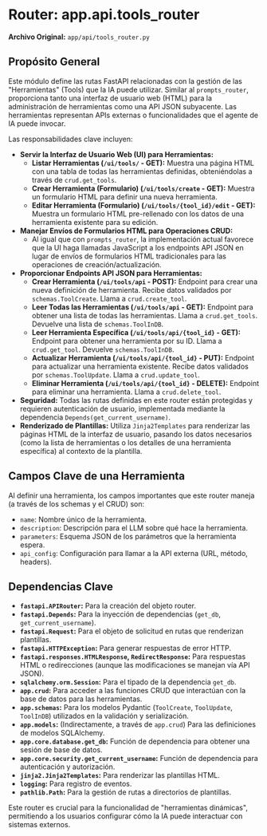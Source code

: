 # Router: app.api.tools_router

**Archivo Original:** `app/api/tools_router.py`

## Propósito General

Este módulo define las rutas FastAPI relacionadas con la gestión de las "Herramientas" (Tools) que la IA puede utilizar. Similar al `prompts_router`, proporciona tanto una interfaz de usuario web (HTML) para la administración de herramientas como una API JSON subyacente. Las herramientas representan APIs externas o funcionalidades que el agente de IA puede invocar.

Las responsabilidades clave incluyen:

*   **Servir la Interfaz de Usuario Web (UI) para Herramientas:**
    *   **Listar Herramientas (`/ui/tools/` - GET):** Muestra una página HTML con una tabla de todas las herramientas definidas, obteniéndolas a través de `crud.get_tools`.
    *   **Crear Herramienta (Formulario) (`/ui/tools/create` - GET):** Muestra un formulario HTML para definir una nueva herramienta.
    *   **Editar Herramienta (Formulario) (`/ui/tools/{tool_id}/edit` - GET):** Muestra un formulario HTML pre-rellenado con los datos de una herramienta existente para su edición.
*   **Manejar Envíos de Formularios HTML para Operaciones CRUD:**
    *   Al igual que con `prompts_router`, la implementación actual favorece que la UI haga llamadas JavaScript a los endpoints API JSON en lugar de envíos de formularios HTML tradicionales para las operaciones de creación/actualización.
*   **Proporcionar Endpoints API JSON para Herramientas:**
    *   **Crear Herramienta (`/ui/tools/api` - POST):** Endpoint para crear una nueva definición de herramienta. Recibe datos validados por `schemas.ToolCreate`. Llama a `crud.create_tool`.
    *   **Leer Todas las Herramientas (`/ui/tools/api` - GET):** Endpoint para obtener una lista de todas las herramientas. Llama a `crud.get_tools`. Devuelve una lista de `schemas.ToolInDB`.
    *   **Leer Herramienta Específica (`/ui/tools/api/{tool_id}` - GET):** Endpoint para obtener una herramienta por su ID. Llama a `crud.get_tool`. Devuelve `schemas.ToolInDB`.
    *   **Actualizar Herramienta (`/ui/tools/api/{tool_id}` - PUT):** Endpoint para actualizar una herramienta existente. Recibe datos validados por `schemas.ToolUpdate`. Llama a `crud.update_tool`.
    *   **Eliminar Herramienta (`/ui/tools/api/{tool_id}` - DELETE):** Endpoint para eliminar una herramienta. Llama a `crud.delete_tool`.
*   **Seguridad:** Todas las rutas definidas en este router están protegidas y requieren autenticación de usuario, implementada mediante la dependencia `Depends(get_current_username)`.
*   **Renderizado de Plantillas:** Utiliza `Jinja2Templates` para renderizar las páginas HTML de la interfaz de usuario, pasando los datos necesarios (como la lista de herramientas o los detalles de una herramienta específica) al contexto de la plantilla.

## Campos Clave de una Herramienta

Al definir una herramienta, los campos importantes que este router maneja (a través de los schemas y el CRUD) son:
*   `name`: Nombre único de la herramienta.
*   `description`: Descripción para el LLM sobre qué hace la herramienta.
*   `parameters`: Esquema JSON de los parámetros que la herramienta espera.
*   `api_config`: Configuración para llamar a la API externa (URL, método, headers).

## Dependencias Clave

*   **`fastapi.APIRouter`:** Para la creación del objeto router.
*   **`fastapi.Depends`:** Para la inyección de dependencias (`get_db`, `get_current_username`).
*   **`fastapi.Request`:** Para el objeto de solicitud en rutas que renderizan plantillas.
*   **`fastapi.HTTPException`:** Para generar respuestas de error HTTP.
*   **`fastapi.responses.HTMLResponse`, `RedirectResponse`:** Para respuestas HTML o redirecciones (aunque las modificaciones se manejan vía API JSON).
*   **`sqlalchemy.orm.Session`:** Para el tipado de la dependencia `get_db`.
*   **`app.crud`:** Para acceder a las funciones CRUD que interactúan con la base de datos para las herramientas.
*   **`app.schemas`:** Para los modelos Pydantic (`ToolCreate`, `ToolUpdate`, `ToolInDB`) utilizados en la validación y serialización.
*   **`app.models`:** (Indirectamente, a través de `app.crud`) Para las definiciones de modelos SQLAlchemy.
*   **`app.core.database.get_db`:** Función de dependencia para obtener una sesión de base de datos.
*   **`app.core.security.get_current_username`:** Función de dependencia para autenticación y autorización.
*   **`jinja2.Jinja2Templates`:** Para renderizar las plantillas HTML.
*   **`logging`:** Para registro de eventos.
*   **`pathlib.Path`:** Para la gestión de rutas a directorios de plantillas.

Este router es crucial para la funcionalidad de "herramientas dinámicas", permitiendo a los usuarios configurar cómo la IA puede interactuar con sistemas externos.
